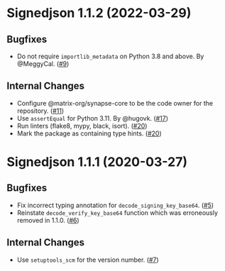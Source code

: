 Signedjson 1.1.2 (2022-03-29)
=============================

Bugfixes
--------

- Do not require `importlib_metadata` on Python 3.8 and above. By @MeggyCal. ([\#9](https://github.com/matrix-org/python-signedjson/issues/9))


Internal Changes
----------------

- Configure @matrix-org/synapse-core to be the code owner for the repository. ([\#11](https://github.com/matrix-org/python-signedjson/issues/11))
- Use `assertEqual` for Python 3.11. By @hugovk. ([\#17](https://github.com/matrix-org/python-signedjson/pull/17))
- Run linters (flake8, mypy, black, isort). ([\#20](https://github.com/matrix-org/python-signedjson/pull/20))
- Mark the package as containing type hints. ([\#20](https://github.com/matrix-org/python-signedjson/pull/20))


Signedjson 1.1.1 (2020-03-27)
=============================

Bugfixes
--------

- Fix incorrect typing annotation for `decode_signing_key_base64`. ([\#5](https://github.com/matrix-org/python-signedjson/issues/5))
- Reinstate `decode_verify_key_base64` function which was erroneously removed in 1.1.0. ([\#6](https://github.com/matrix-org/python-signedjson/issues/6))


Internal Changes
----------------

- Use `setuptools_scm` for the version number. ([\#7](https://github.com/matrix-org/python-signedjson/issues/7))
